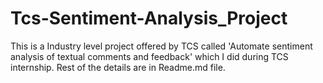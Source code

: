 # Tcs-Sentiment-Analysis_Project
This is a Industry level project offered by TCS called 'Automate sentiment analysis of textual comments and feedback' which I did during TCS internship. Rest of the details are in Readme.md file. 
